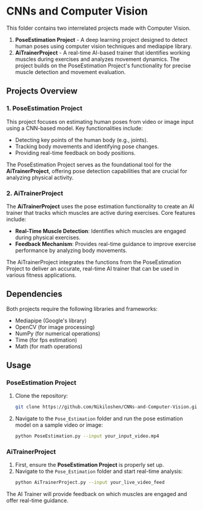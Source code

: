 # CNNs and Computer Vision

This folder contains two interrelated projects made with Computer Vision.

1. **PoseEstimation Project** - A deep learning project designed to detect human poses using computer vision techniques and mediapipe library.
2. **AiTrainerProject** - A real-time AI-based trainer that identifies working muscles during exercises and analyzes movement dynamics. The project builds on the PoseEstimation Project's functionality for precise muscle detection and movement evaluation.

## Projects Overview

### 1. PoseEstimation Project
This project focuses on estimating human poses from video or image input using a CNN-based model. Key functionalities include:

- Detecting key points of the human body (e.g., joints).
- Tracking body movements and identifying pose changes.
- Providing real-time feedback on body positions.

The PoseEstimation Project serves as the foundational tool for the **AiTrainerProject**, offering pose detection capabilities that are crucial for analyzing physical activity.

### 2. AiTrainerProject
The **AiTrainerProject** uses the pose estimation functionality to create an AI trainer that tracks which muscles are active during exercises. Core features include:

- **Real-Time Muscle Detection**: Identifies which muscles are engaged during physical exercises.
- **Feedback Mechanism**: Provides real-time guidance to improve exercise performance by analyzing body movements.

The AiTrainerProject integrates the functions from the PoseEstimation Project to deliver an accurate, real-time AI trainer that can be used in various fitness applications.

## Dependencies

Both projects require the following libraries and frameworks:

- Mediapipe (Google's library)
- OpenCV (for image processing)
- NumPy (for numerical operations)
- Time (for fps estimation)
- Math (for math operations)

## Usage

### PoseEstimation Project

1. Clone the repository:
    ```bash
    git clone https://github.com/Nikiloshen/CNNs-and-Computer-Vision.git
    ```
2. Navigate to the `Pose_Estimation` folder and run the pose estimation model on a sample video or image:
    ```bash
    python PoseEstimation.py --input your_input_video.mp4
    ```

### AiTrainerProject

1. First, ensure the **PoseEstimation Project** is properly set up.
2. Navigate to the `Pose_Estimation` folder and start real-time analysis:
    ```bash
    python AiTrainerProject.py --input your_live_video_feed
    ```

The AI Trainer will provide feedback on which muscles are engaged and offer real-time guidance.
